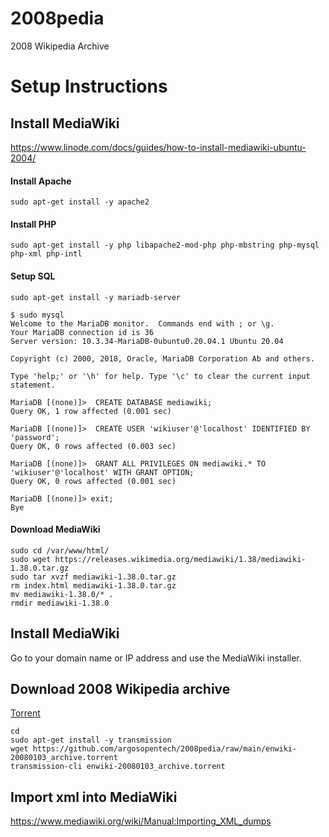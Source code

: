 # 2008pedia
2008 Wikipedia Archive

# Setup Instructions
## Install MediaWiki
https://www.linode.com/docs/guides/how-to-install-mediawiki-ubuntu-2004/

#### Install Apache
```
sudo apt-get install -y apache2
```

#### Install PHP
```
sudo apt-get install -y php libapache2-mod-php php-mbstring php-mysql php-xml php-intl
```

#### Setup SQL
```
sudo apt-get install -y mariadb-server
```

```
$ sudo mysql
Welcome to the MariaDB monitor.  Commands end with ; or \g.
Your MariaDB connection id is 36
Server version: 10.3.34-MariaDB-0ubuntu0.20.04.1 Ubuntu 20.04

Copyright (c) 2000, 2018, Oracle, MariaDB Corporation Ab and others.

Type 'help;' or '\h' for help. Type '\c' to clear the current input statement.

MariaDB [(none)]>  CREATE DATABASE mediawiki;
Query OK, 1 row affected (0.001 sec)

MariaDB [(none)]>  CREATE USER 'wikiuser'@'localhost' IDENTIFIED BY 'password';
Query OK, 0 rows affected (0.003 sec)

MariaDB [(none)]>  GRANT ALL PRIVILEGES ON mediawiki.* TO 'wikiuser'@'localhost' WITH GRANT OPTION;
Query OK, 0 rows affected (0.001 sec)

MariaDB [(none)]> exit;
Bye

```

#### Download MediaWiki
```
sudo cd /var/www/html/
sudo wget https://releases.wikimedia.org/mediawiki/1.38/mediawiki-1.38.0.tar.gz
sudo tar xvzf mediawiki-1.38.0.tar.gz
rm index.html mediawiki-1.38.0.tar.gz
mv mediawiki-1.38.0/* .
rmdir mediawiki-1.38.0

```

## Install MediaWiki
Go to your domain name or IP address and use the MediaWiki installer.


## Download 2008 Wikipedia archive
[Torrent](enwiki-20080103_archive.torrent)
```
cd
sudo apt-get install -y transmission
wget https://github.com/argosopentech/2008pedia/raw/main/enwiki-20080103_archive.torrent
transmission-cli enwiki-20080103_archive.torrent

```

## Import xml into MediaWiki
https://www.mediawiki.org/wiki/Manual:Importing_XML_dumps

